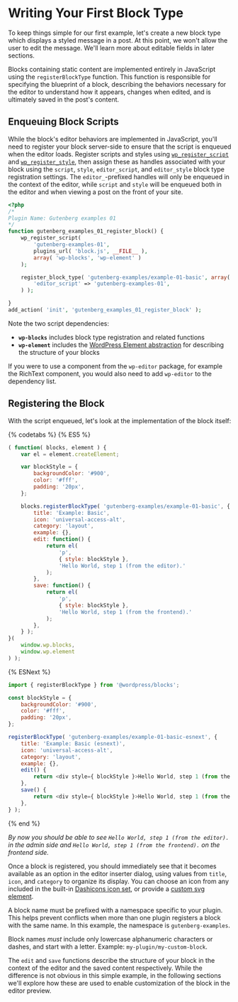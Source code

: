 # Writing Your First Block Type

To keep things simple for our first example, let's create a new block type which displays a styled message in a post. At this point, we won't allow the user to edit the message. We'll learn more about editable fields in later sections.

Blocks containing static content are implemented entirely in JavaScript using the `registerBlockType` function. This function is responsible for specifying the blueprint of a block, describing the behaviors necessary for the editor to understand how it appears, changes when edited, and is ultimately saved in the post's content.

## Enqueuing Block Scripts

While the block's editor behaviors are implemented in JavaScript, you'll need to register your block server-side to ensure that the script is enqueued when the editor loads. Register scripts and styles using [`wp_register_script`](https://developer.wordpress.org/reference/functions/wp_register_script/) and [`wp_register_style`](https://developer.wordpress.org/reference/functions/wp_register_style/), then assign these as handles associated with your block using the `script`, `style`, `editor_script`, and `editor_style` block type registration settings. The `editor_`-prefixed handles will only be enqueued in the context of the editor, while `script` and `style` will be enqueued both in the editor and when viewing a post on the front of your site.

```php
<?php
/*
Plugin Name: Gutenberg examples 01
*/
function gutenberg_examples_01_register_block() {
	wp_register_script(
		'gutenberg-examples-01',
		plugins_url( 'block.js', __FILE__ ),
		array( 'wp-blocks', 'wp-element' )
	);

	register_block_type( 'gutenberg-examples/example-01-basic', array(
		'editor_script' => 'gutenberg-examples-01',
	) );

}
add_action( 'init', 'gutenberg_examples_01_register_block' );
```

Note the two script dependencies:

- __`wp-blocks`__ includes block type registration and related functions
- __`wp-element`__ includes the [WordPress Element abstraction](/packages/element/README.md) for describing the structure of your blocks

If you were to use a component from the `wp-editor` package, for example the RichText component, you would also need to add `wp-editor` to the dependency list.

## Registering the Block

With the script enqueued, let's look at the implementation of the block itself:

{% codetabs %}
{% ES5 %}
```js
( function( blocks, element ) {
	var el = element.createElement;

	var blockStyle = {
		backgroundColor: '#900',
		color: '#fff',
		padding: '20px',
	};

	blocks.registerBlockType( 'gutenberg-examples/example-01-basic', {
		title: 'Example: Basic',
		icon: 'universal-access-alt',
		category: 'layout',
		example: {},
		edit: function() {
			return el(
				'p',
				{ style: blockStyle },
				'Hello World, step 1 (from the editor).'
			);
		},
		save: function() {
			return el(
				'p',
				{ style: blockStyle },
				'Hello World, step 1 (from the frontend).'
			);
		},
	} );
}(
	window.wp.blocks,
	window.wp.element
) );
```
{% ESNext %}
```js
import { registerBlockType } from '@wordpress/blocks';

const blockStyle = {
	backgroundColor: '#900',
	color: '#fff',
	padding: '20px',
};

registerBlockType( 'gutenberg-examples/example-01-basic-esnext', {
	title: 'Example: Basic (esnext)',
	icon: 'universal-access-alt',
	category: 'layout',
	example: {},
	edit() {
		return <div style={ blockStyle }>Hello World, step 1 (from the editor).</div>;
	},
	save() {
		return <div style={ blockStyle }>Hello World, step 1 (from the frontend).</div>;
	},
} );
```
{% end %}

_By now you should be able to see `Hello World, step 1 (from the editor).` in the admin side and `Hello World, step 1 (from the frontend).` on the frontend side._

Once a block is registered, you should immediately see that it becomes available as an option in the editor inserter dialog, using values from `title`, `icon`, and `category` to organize its display. You can choose an icon from any included in the built-in [Dashicons icon set](https://developer.wordpress.org/resource/dashicons/), or provide a [custom svg element](/docs/designers-developers/developers/block-api/block-registration.md#icon-optional).

A block name must be prefixed with a namespace specific to your plugin. This helps prevent conflicts when more than one plugin registers a block with the same name. In this example, the namespace is `gutenberg-examples`.

Block names _must_ include only lowercase alphanumeric characters or dashes, and start with a letter. Example: `my-plugin/my-custom-block`.

The `edit` and `save` functions describe the structure of your block in the context of the editor and the saved content respectively. While the difference is not obvious in this simple example, in the following sections we'll explore how these are used to enable customization of the block in the editor preview.
